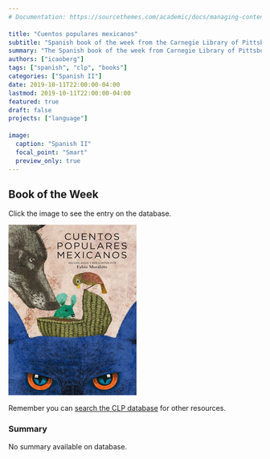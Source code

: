 ```yaml
---
# Documentation: https://sourcethemes.com/academic/docs/managing-content/

title: "Cuentos populares mexicanos"
subtitle: "Spanish book of the week from the Carnegie Library of Pittsburgh"
summary: "The Spanish book of the week from Carnegie Library of Pittsburgh"
authors: ["icaoberg"]
tags: ["spanish", "clp", "books"]
categories: ["Spanish II"]
date: 2019-10-11T22:00:00-04:00
lastmod: 2019-10-11T22:00:00-04:00
featured: true
draft: false
projects: ["language"]

image:
  caption: "Spanish II"
  focal_point: "Smart"
  preview_only: true
---
```


## Book of the Week

Click the image to see the entry on the database.

[![Book cover](book.jpg)](https://librarycatalog.einetwork.net/Record/.b38328318)

Remember you can [search the CLP database](https://www.carnegielibrary.org/) for other resources.

### Summary

No summary available on database.
